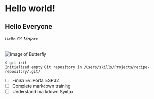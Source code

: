 # Hello world!
## Hello Everyone
###### Hello CS Majors
![Image of Butterfly](https://www.pngarts.com/files/6/Real-Pink-Butterfly-Transparent-Image.png)
```
$ git init
Initialized empty Git repository in /Users/skills/Projects/recipe-repository/.git/
```
- [ ] Finish EvilPortal ESP32
- [ ] Complete markdown training
- [ ] Understand markdown Syntax

